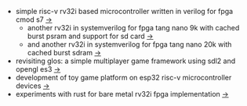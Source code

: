 * simple risc-v rv32i based microcontroller written in verilog for fpga cmod s7 [->](https://github.com/calint/riscv)
  - another rv32i in systemverilog for fpga tang nano 9k with cached burst psram and support for sd card [->](https://github.com/calint/tang-nano-9k--riscv--cache-psram)
  - and another rv32i in systemverilog for fpga tang nano 20k with cached burst sdram [->](https://github.com/calint/tang-nano-20k--riscv--cache-sdram)
* revisiting glos: a simple multiplayer game framework using sdl2 and opengl es3 [->](https://github.com/calint/glos)
* development of toy game platform on esp32 risc-v microcontroller devices [->](https://github.com/calint/platformio-bam)
* experiments with rust for bare metal rv32i fpga implementation [->](https://github.com/calint/rust_rv32i_os)
